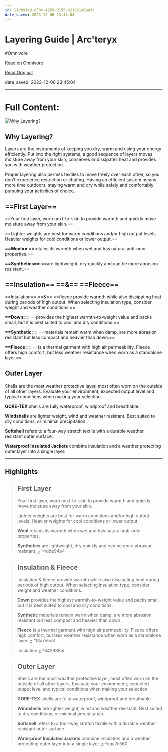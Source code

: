 ```yaml
---
id: 11db91a9-c58c-4259-9155-e21831a0ae3c
date_saved: 2023-12-06 23:45:04
---
```


# Layering Guide | Arc'teryx
#Omnivore

[Read on Omnivore](https://omnivore.app/me/layering-guide-arc-teryx-18c4297f4f2)

[Read Original](https://arcteryx.com/us/en/shop/layering-guide/)

date_saved: 2023-12-06 23:45:04


--- 

# Full Content: 

![Why Layering?](https://proxy-prod.omnivore-image-cache.app/0x0,serrnu5w_uAV69rgiypc4GRQXLiMDGzWgLHuL9ZO8Q8c/https://images-dynamic-arcteryx.imgix.net/campaign/S22/layering/S21-LAYERING-GUIDE-0842-outfit.jpg?format=auto&w=530) 

## Why Layering?

Layers are the instruments of keeping you dry, warm and using your energy efficiently. Put into the right systems, a good sequence of layers moves moisture away from your skin, conserves or dissipates heat and provides you with weather protection.

Proper layering also permits textiles to move freely over each other, so you don’t experience restriction or chafing. Having an efficient system means more time outdoors, staying warm and dry while safely and comfortably pursuing your activities of choice.

## ==First Layer==

==Your first layer, worn next-to-skin to provide warmth and quickly move moisture away from your skin.==

==Lighter weights are best for warm conditions and/or high output levels. Heavier weights for cool conditions or lower output.==

**==Wool==** ==retains its warmth when wet and has natural anti-odor properties.==

**==Synthetics==** ==are lightweight, dry quickly and can be more abrasion resistant.==

## ==Insulation== ==&amp;== ==Fleece==

==Insulation== ==&amp;== ==fleece provide warmth while also dissipating heat during periods of high output. When selecting insulation type, consider weight and weather conditions.==

**==Down==** ==provides the highest warmth-to-weight value and packs small, but it is best suited to cool and dry conditions.==

**==Synthetic==** ==materials remain warm when damp, are more abrasion resistant but less compact and heavier than down.==

**==Fleece==** ==is a thermal garment with high air permeability. Fleece offers high comfort, but less weather resistance when worn as a standalone layer.==

## Outer Layer

Shells are the most weather protective layer, most often worn on the outside of all other layers. Evaluate your environment, expected output level and typical conditions when making your selection.

**GORE-TEX** shells are fully waterproof, windproof and breathable.

**Windshells** are lighter weight, wind and weather resistant. Best suited to dry conditions, or minimal precipitation.

**Softshell** refers to a four-way stretch textile with a durable weather resistant outer surface.

**Waterproof Insulated Jackets** combine insulation and a weather protecting outer layer into a single layer.

---

## Highlights

> ## First Layer
> 
> Your first layer, worn next-to-skin to provide warmth and quickly move moisture away from your skin.
> 
> Lighter weights are best for warm conditions and/or high output levels. Heavier weights for cool conditions or lower output.
> 
> **Wool** retains its warmth when wet and has natural anti-odor properties.
> 
> **Synthetics** are lightweight, dry quickly and can be more abrasion resistant. [⤴️](https://omnivore.app/me/layering-guide-arc-teryx-18c4297f4f2#4dbe94e4-07a1-4444-9486-5eafeab62f1d)  ^4dbe94e4

> ## Insulation & Fleece
> 
> Insulation & fleece provide warmth while also dissipating heat during periods of high output. When selecting insulation type, consider weight and weather conditions.
> 
> **Down** provides the highest warmth-to-weight value and packs small, but it is best suited to cool and dry conditions.
> 
> **Synthetic** materials remain warm when damp, are more abrasion resistant but less compact and heavier than down.
> 
> **Fleece** is a thermal garment with high air permeability. Fleece offers high comfort, but less weather resistance when worn as a standalone layer. [⤴️](https://omnivore.app/me/layering-guide-arc-teryx-18c4297f4f2#13a7e5c8-fc5e-48fa-a707-16788ea8e8e1)  ^13a7e5c8

> Insulation [⤴️](https://omnivore.app/me/layering-guide-arc-teryx-18c4297f4f2#642938af-80dd-4384-9cb8-2f94476e0366)  ^642938af

> ## Outer Layer
> 
> Shells are the most weather protective layer, most often worn on the outside of all other layers. Evaluate your environment, expected output level and typical conditions when making your selection.
> 
> **GORE-TEX** shells are fully waterproof, windproof and breathable.
> 
> **Windshells** are lighter weight, wind and weather resistant. Best suited to dry conditions, or minimal precipitation.
> 
> **Softshell** refers to a four-way stretch textile with a durable weather resistant outer surface.
> 
> **Waterproof Insulated Jackets** combine insulation and a weather protecting outer layer into a single layer. [⤴️](https://omnivore.app/me/layering-guide-arc-teryx-18c4297f4f2#eac7e560-e84f-4da4-9791-e65ed231d333)  ^eac7e560

